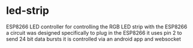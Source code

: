 # led-strip
ESP8266 LED controller
for controlling the RGB LED strip with the ESP8266
a circuit was designed specifically to plug in the ESP8266 
it uses pin 2 to send 24 bit data bursts
it is controlled via an android app
and websocket

